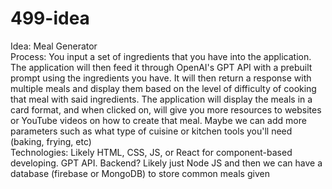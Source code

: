 # 499-idea

Idea: Meal Generator <br />
Process: You input a set of ingredients that you have into the application. The application will then feed it through OpenAI's GPT API with a prebuilt prompt using the ingredients you have. It will then return a response with multiple meals and display them based on the level of difficulty of cooking that meal with said ingredients. The application will display the meals in a card format, and when clicked on, will give you more resources to websites or YouTube videos on how to create that meal. Maybe we can add more parameters such as what type of cuisine or kitchen tools you'll need (baking, frying, etc) <br />
Technologies: Likely HTML, CSS, JS, or React for component-based developing. GPT API. Backend? Likely just Node JS and then we can have a database (firebase or MongoDB) to store common meals given
